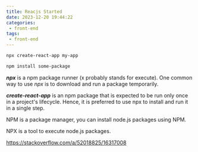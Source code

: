 ```yaml
---
title: Reacjs Started
date: 2023-12-20 19:44:22
categories:
 - front-end
tags:
 - front-end
---
```


```bash
npx create-react-app my-app

npm install some-package
```

***npx*** is a npm package runner (x probably stands for execute). One common way to use *npx* is to download and run a package temporarily.

***create-react-app*** is an npm package that is expected to be run only once in a project's lifecycle. Hence, it is preferred to use npx to install and run it in a single step.

NPM is a package manager, you can install node.js packages using NPM.

NPX is a tool to execute node.js packages.

https://stackoverflow.com/a/52018825/16317008
